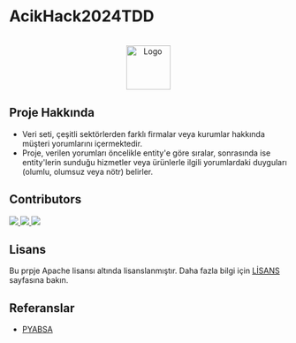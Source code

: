 # AcikHack2024TDD

<a id="readme-top"></a>

<br />
<div align="center">
  <a href="https://github.com/othneildrew/Best-README-Template">
    <img src="images/logo.png" alt="Logo" width="80" height="80">
  </a>
</div>



## Proje Hakkında

* Veri seti, çeşitli sektörlerden farklı firmalar veya kurumlar hakkında müşteri yorumlarını içermektedir.
* Proje, verilen yorumları öncelikle entity'e göre sıralar, sonrasında ise entity'lerin sunduğu hizmetler veya ürünlerle ilgili yorumlardaki duyguları (olumlu, olumsuz veya nötr) belirler.



## Contributors

<a href="https://github.com/eablak">
  <img src="https://contrib.rocks/image?repo=https://github.com/eablak" />
</a>
<a href="https://github.com/semanurbudun">
  <img src="https://contrib.rocks/image?repo=https://github.com/semanurbudun" />
</a>
<a href="https://github.com/ifurkanatasoy">
  <img src="https://contrib.rocks/image?repo=https://github.com/ifurkanatasoy" />
</a>



## Lisans

Bu prpje Apache lisansı altında lisanslanmıştır. Daha fazla bilgi için [LİSANS](LICENSE) sayfasına bakın.


## Referanslar

* [PYABSA](https://github.com/yangheng95/PyABSA)